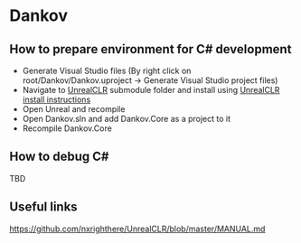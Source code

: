 # Dankov

## How to prepare environment for C\# development

- Generate Visual Studio files (By right click on root/Dankov/Dankov.uproject -> Generate Visual Studio project files)
- Navigate to [UnrealCLR](https://github.com/nxrighthere/UnrealCLR/) submodule folder and install using [UnrealCLR install instructions](https://github.com/nxrighthere/UnrealCLR#auto)
- Open Unreal and recompile
- Open Dankov.sln and add Dankov.Core as a project to it
- Recompile Dankov.Core

## How to debug C\# 

TBD

## Useful links

https://github.com/nxrighthere/UnrealCLR/blob/master/MANUAL.md
